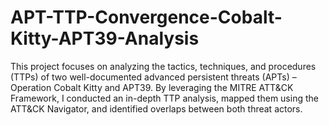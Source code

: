 # APT-TTP-Convergence-Cobalt-Kitty-APT39-Analysis
This project focuses on analyzing the tactics, techniques, and procedures (TTPs) of two well-documented advanced persistent threats (APTs) – Operation Cobalt Kitty and APT39. By leveraging the MITRE ATT&amp;CK Framework, I conducted an in-depth TTP analysis, mapped them using the ATT&amp;CK Navigator, and identified overlaps between both threat actors.
